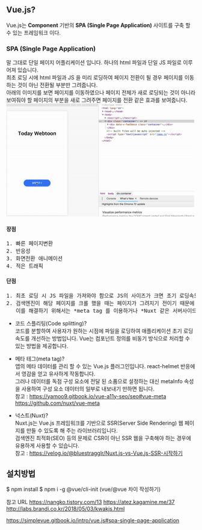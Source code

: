 ## Vue.js?
Vue.js는 **Component** 기반의 **SPA (Single Page Application)** 사이트를 구축 할 수 있는 프레임워크 이다.

### SPA (Single Page Application)
말 그대로 단일 페이지 어플리케이션 입니다. 하나의 html 파일과 단일 JS 파일로 이루어져 있습니다.   
최초 로딩 시에 html 파일과 JS 을 미리 로딩하여 페이지 전환이 될 경우 페이지를 이동하는 것이 아닌 전환될 부분만 그려줍니다.     
아래의 이미지를 보면 페이지를 이동하였으나 페이지 전체가 새로 로딩되는 것이 아니라 보여줘야 할 페이지의 부분을 새로 그려주면 페이지를 전환 같은 효과를 보여줍니다.          
<img src="./webtoon.gif" width="500px" height="300px"></img>          
#### 장점
<pre>
1. 빠른 페이지변환
2. 반응성
3. 화면전환 애니메이션
4. 적은 트래픽
</pre>
#### 단점
<pre>
1. 최초 로딩 시 JS 파일을 가져와야 함으로 JS의 사이즈가 크면 초기 로딩속도 느려짐 이를 해결하기 위해 *코드스클리팅(code-splitting) 사용
2. 검색엔진이 해당 페이지를 크롤 했을 때는 페이지가 그려지기 전이기 때문에 텅 빈 div 태그만 노출됨.    
   이를 해결하기 위해서는 *meta tag 를 이용하거나 *Nuxt 같은 서버사이드 렌더링 프레임워크를 이용해야 함.
</pre>

* 코드 스플리팅(Code splitting)?     
코드를 분할하여 사용자가 원하는 시점에 파일을 로딩하여 애플리케이션 초기 로딩 속도를 개선하는 방법입니다. Vue는 컴포넌트 정의를 비동기 방식으로 처리할 수 있는 방법을 제공합니다.

* 메타 테그(meta tag)?    
앱의 메타 데이터를 관리 할 수 있는 Vue.js 플러그인입니다. react-helmet 반응에서 영감을 얻고 유사하게 작동합니다.     
그러나 데이터를 독점 구성 요소에 전달 된 소품으로 설정하는 대신 metaInfo 속성을 사용하여 구성 요소 데이터의 일부로 내보내기 만하면 됩니다.          
참고 : <https://yamoo9.gitbook.io/vue-a11y-seo/seo#vue-meta>     
       <https://github.com/nuxt/vue-meta>

* 넉스트(Nuxt)?     
Nuxt.js는 Vue.js 프레임워크를 기반으로 SSR(Server Side Rendering) 웹 페이지를 만들 수 있도록 해 주는 라이브러리입니다.     
검색엔진 최적화(SEO) 등의 문제로 CSR이 아닌 SSR 웹을 구축해야 하는 경우에 유용하게 사용할 수 있습니다.     
참고 : <https://velog.io/@bluestragglr/Nuxt.js-vs-Vue.js-SSR-시작하기>

## 설치방법
$ npm install
$ npm i -g @vue/cli-init (vue/@vue 차이 작성하기)

참고 URL 
https://nangko.tistory.com/13
https://atez.kagamine.me/37
http://labs.brandi.co.kr/2018/05/03/kwakjs.html

https://simplevue.gitbook.io/intro/vue.js#spa-single-page-application
